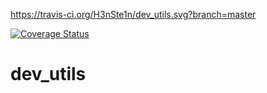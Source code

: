 https://travis-ci.org/H3nSte1n/dev_utils.svg?branch=master

[![Coverage Status](https://coveralls.io/repos/github/H3nSte1n/dev_utils/badge.svg?branch=master)](https://coveralls.io/github/H3nSte1n/dev_utils?branch=master)

# dev_utils